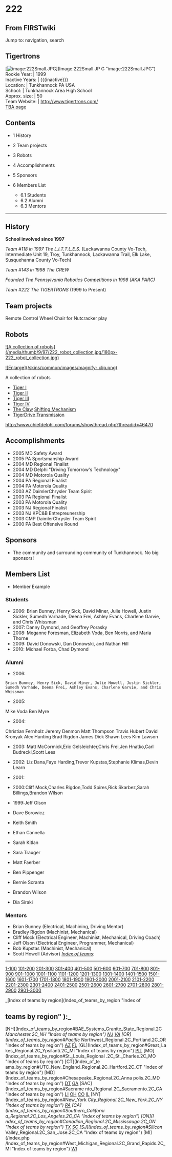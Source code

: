 # 222

## From FIRSTwiki

Jump to: navigation, search

## Tigertrons

[![image:222Small.JPG](/media/2/21/222Small.JPG)](Image:222Small.JP
G "image:222Small.JPG")<br>
Rookie Year: | 1999<br>
Inactive Years: | {{{inactive}}}<br>
Location: | Tunkhannock PA USA<br>
School: | Tunkhannock Area High School<br>
Approx. size: | 50<br>
Team Website: | <http://www.tigertrons.com/><br>
[TBA page](http://www.thebluealliance.net/tbatv/team.php?team=222 "http://www.thebluealliance.net/tbatv/team.php?team=222")

## Contents

- 1 History
- 2 Team projects
- 3 Robots
- 4 Accomplishments
- 5 Sponsors
- 6 Members List

  - 6.1 Students
  - 6.2 Alumni
  - 6.3 Mentors

--------------------------------------------------------------------------------

## History

**School involved since 1997**

_Team #118 in 1997 The L.I.T.T.L.E.S._ (Lackawanna County Vo-Tech, Intermediate Unit 19, Troy, Tunkhannock, Lackawanna Trail, Elk Lake, Susquehanna County Vo-Tech)

_Team #143 in 1998 The CREW_

_Founded The Pennsylvania Robotics Competitions in 1998 (AKA PARC)_

_Team #222 The TIGERTRONS_ (1999 to Present)

## Team projects

Remote Control Wheel Chair for Nutcracker play

## Robots

[![A collection of robots](/media/thumb/9/97/222_robot_collection.jpg/180px-
222_robot_collection.jpg)](Image:222_robot_collection.jpg "A
collection of robots")

[![Enlarge](/skins/common/images/magnify-
clip.png)](Image:222_robot_collection.jpg "Enlarge")

A collection of robots

- [Tiger I](/index.php?title=Tiger_I_%28222%29&action=edit "Tiger I \(222\)")
- [Tiger II](/index.php?title=Tiger_II_%28222%29&action=edit "Tiger II \(222\)")
- [Tiger III](/index.php?title=Tiger_III_%28222%29&action=edit "Tiger III \(222\)")
- [Tiger IV](/index.php?title=Tiger_IV_%28222%29&action=edit "Tiger IV \(222\)")
- [The Claw](/index.php?title=222_in_2005&action=edit "222 in 2005") [Shifting Mechanism](http://www.chiefdelphi.com/forums/showthread.php?t=31919 "http://www.chiefdelphi.com/forums/showthread.php?t=31919")
- [TigerDrive Transmission](/index.php?title=TigerDrive_Transmission&action=edit "TigerDrive Transmission")

<http://www.chiefdelphi.com/forums/showthread.php?threadid=46470>

## Accomplishments

- 2005 MD Safety Award
- 2005 PA Sportsmanship Award
- 2004 MD Regional Finalist
- 2004 MD Delphi "Driving Tomorrow's Technology"
- 2004 MD Motorola Quality
- 2004 PA Regional Finalist
- 2004 PA Motorola Quality
- 2003 AZ DaimlerChrysler Team Spirit
- 2003 PA Regional Finalist
- 2003 PA Motorola Quality
- 2003 NJ Regional Finalist
- 2003 NJ KPC&B Entrepreunership
- 2003 CMP DaimlerChrysler Team Spirit
- 2000 PA Best Offensive Round

## Sponsors

- The community and surrounding community of Tunkhannock. No big sponsors!

## Members List

- Member Example

### Students

- 2006: Brian Bunney, Henry Sick, David Miner, Julie Howell, Justin Sickler, Sumedh Varhade, Deena Frei, Ashley Evans, Charlene Garvie, and Chris Whissman
- 2007: Danny Dymond, and Geoffrey Porasky
- 2008: Meganne Foresman, Elizabeth Voda, Ben Norris, and Maria Thorne
- 2009: David Donowski, Dan Donowski, and Nathan Hill
- 2010: Michael Forba, Chad Dymond

### Alumni

- 2006:

```
Brian Bunney, Henry Sick, David Miner, Julie Howell, Justin Sickler, Sumedh Varhade, Deena Frei, Ashley Evans, Charlene Garvie, and Chris Whissman
```

- 2005:

Mike Voda Ben Myre

- 2004:

Christian Fernholz Jeremy Denmon Matt Thompson Travis Hubert David Kronyak Alex Hunting Brad Rigdon James Dick Shawn Lees Kim Lawson

- 2003: Matt McCormick,Eric Gelsleichter,Chris Frei,Jen Hnatko,Carl Budrecki,Scott Lees
- 2002: Liz Dana,Faye Harding,Trevor Kupstas,Stephanie Klimas,Devin Learn
- 2001:
- 2000:Cliff Mock,Charles Rigdon,Todd Spires,Rick Skarbez,Sarah Billings,Brandon Wilson
- 1999:Jeff Olson

- Dave Borowicz
- Keith Smith
- Ethan Cannella
- Sarah Kitlan
- Sara Trauger
- Matt Faerber
- Ben Pippenger
- Bernie Scranta
- Brandon Wilson
- Dia Siraki

### Mentors

- Brian Bunney (Electrical, Machining, Driving Mentor)
- Bradley Rigdon (Machinist, Mechanical)
- Cliff Mock (Electrical Engineer, Machinist, Mechanical, Driving Coach)
- Jeff Olson (Electrical Engineer, Programmer, Mechanical)
- Bob Kupstas (Machinist, Mechanical)
- Scott Howell (Advisor) _[Index of teams](Index_of_teams "Index of teams"):_

--------------------------------------------------------------------------------

[1-100](Index_of_teams#1-100 "Index of teams") [101-200](Index_of_teams#101-200 "Index of teams") [201-300](Index_of_teams#201-300 "Index of teams") [301-400](Index_of_teams#301-400 "Index of teams") [401-500](Index_of_teams#401-500 "Index of teams") [501-600](Index_of_teams#501-600 "Index of teams") [601-700](Index_of_teams#601-700 "Index of teams") [701-800](Index_of_teams#701-800 "Index of teams") [801-900](Index_of_teams#801-900 "Index of teams") [901-1000](Index_of_teams#901-1000 "Index of teams") [1001-1100](Index_of_teams#1001-1100 "Index of teams") [1101-1200](Index_of_teams#1101-1200 "Index of teams") [1201-1300](Index_of_teams#1201-1300 "Index of teams") [1301-1400](Index_of_teams#1301-1400 "Index of teams") [1401-1500](Index_of_teams#1401-1500 "Index of teams") [1501-1600](Index_of_teams#1501-1600 "Index of teams") [1601-1700](Index_of_teams#1601-1700 "Index of teams") [1701-1800](Index_of_teams#1701-1800 "Index of teams") [1801-1900](Index_of_teams#1801-1900 "Index of teams") [1901-2000](Index_of_teams#1901-2000 "Index of teams") [2001-2100](Index_of_teams#2001-2100 "Index of teams") [2101-2200](Index_of_teams#2101-2200 "Index of teams") [2201-2300](Index_of_teams#2201-2300 "Index of teams") [2301-2400](Index_of_teams#2301-2400 "Index of teams") [2401-2500](Index_of_teams#2401-2500 "Index of teams") [2501-2600](Index_of_teams#2501-2600 "Index of teams") [2601-2700](Index_of_teams#2601-2700 "Index of teams") [2701-2800](Index_of_teams#2701-2800 "Index of teams") [2801-2900](Index_of_teams#2801-2900 "Index of teams") [2901-3000](Index_of_teams#2901-3000 "Index of teams")

_[Index of teams by region](Index_of_teams_by_region "Index of

## teams by region" ):_

[NH](Index_of_teams_by_region#BAE_Systems_Granite_State_Regional.2C
_Manchester.2C_NH "Index of teams by region") [NJ](Index_of_teams_by_region#New_Jersey_Regional.2C_Trenton.2C_NJ "Index of teams by region") [VA](Index_of_teams_by_region#NASA.2FVCU_Regional.2C_Richmond.2C_VA "Index of teams by region") [OR](Index_of_teams_by_region#Pacific_
Northwest_Regional.2C_Portland.2C_OR "Index of teams by region") [AZ](Index_of_teams_by_region#Arizona_Regional.2C_Phoenix.2C_AZ "Index of teams by region") [FL](Index_of_teams_by_region#Florida_Regional.2C_Orlando.2C_FL "Index of teams by region") [GL](Index_of_teams_by_region#Great_La
kes_Regional.2C_Ypsilanti.2C_MI "Index of teams by region") [PIT](Index_of_teams_by_region#Pittsburgh_Regional.2C_Pittsburgh.2C_PA "Index of
teams by region") [MO](Index_of_teams_by_region#St._Louis_Regional
.2C_St._Charles.2C_MO "Index of teams by region") [CT](Index_of_te
ams_by_region#UTC_New_England_Regional.2C_Hartford.2C_CT "Index of teams by
region") [MD](Index_of_teams_by_region#Chesapeake_Regional.2C_Anna
polis.2C_MD "Index of teams by region") [DT](Index_of_teams_by_region#Detroit_Regional.2C_Detroit.2C_MI "Index of teams by region") [GA](Index_of_teams_by_region#Peachtree_Regional.2C_Duluth.2C_GA "Index of teams by region") [SAC](Index_of_teams_by_region#Sacrame
nto_Regional.2C_Sacramento.2C_CA "Index of teams by region") [LI](Index_of_teams_by_region#SBPLI_Long_Island_Regional.2C_Brentwood.2C_NY "Index
of teams by region") [OH](Index_of_teams_by_region#Buckeye_Regional.2C_Cleveland.2C_OH "Index of teams by region") [CO](Index_of_teams_by_region#Colorado_Regional.2C_Denver.2C_CO "Index of teams by region") [IL](Index_of_teams_by_region#Midwest_Regional.2C_Evanston.2C_IL "Index of teams by region") [NY](Index_of_teams_by_region#New_York
_City_Regional.2C_New_York.2C_NY "Index of teams by region") [PA](Index_of_teams_by_region#Philadelphia_Regional.2C_Philadelphia.2C_PA "Index of
teams by region") [CA](Index_of_teams_by_region#Southern_Californi
a_Regional.2C_Los_Angeles.2C_CA "Index of teams by region") [ON](I
ndex_of_teams_by_region#Canadian_Regional.2C_Mississauga.2C_ON "Index of teams
by region") [TX](Index_of_teams_by_region#Lone_Star_Regional.2C_Houston.2C_TX "Index of teams by region") [SC](Index_of_teams_by_region#Palmetto_Regional.2C_Columbia.2C_SC "Index of teams by region") [SJ](Index_of_teams_by_region#Silicon_
Valley_Regional.2C_San_Jose.2C_CA "Index of teams by region") [MI](/index.php
/Index_of_teams_by_region#West_Michigan_Regional.2C_Grand_Rapids.2C_MI "Index
of teams by region") [WI](Index_of_teams_by_region#Wisconsin_Regional.2C_Milwaukee.2C_WI "Index of teams by region")
